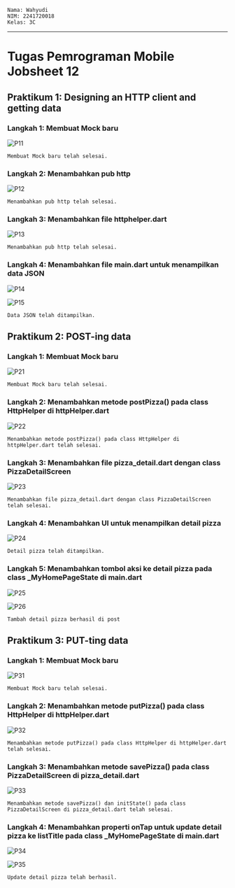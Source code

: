 ```text
Nama: Wahyudi
NIM: 2241720018
Kelas: 3C
```

---

# Tugas Pemrograman Mobile Jobsheet 12

## Praktikum 1: Designing an HTTP client and getting data

### Langkah 1: Membuat Mock baru

![P11](img/P11.png)

```text
Membuat Mock baru telah selesai.
```

### Langkah 2: Menambahkan pub http

![P12](img/P12.png)

```text
Menambahkan pub http telah selesai.
```

### Langkah 3: Menambahkan file httphelper.dart

![P13](img/P13.png)

```text
Menambahkan pub http telah selesai.
```

### Langkah 4: Menambahkan file main.dart untuk menampilkan data JSON

![P14](img/P14.png)

![P15](img/P15.png)

```text
Data JSON telah ditampilkan.
```

## Praktikum 2: POST-ing data

### Langkah 1: Membuat Mock baru

![P21](img/P21.png)

```text
Membuat Mock baru telah selesai.
```

### Langkah 2: Menambahkan metode postPizza() pada class HttpHelper di httpHelper.dart

![P22](img/P22.png)

```text
Menambahkan metode postPizza() pada class HttpHelper di httpHelper.dart telah selesai.
```

### Langkah 3: Menambahkan file pizza_detail.dart dengan class PizzaDetailScreen

![P23](img/P23.png)

```text
Menambahkan file pizza_detail.dart dengan class PizzaDetailScreen telah selesai.
```

### Langkah 4: Menambahkan UI untuk menampilkan detail pizza

![P24](img/P24.png)

```text
Detail pizza telah ditampilkan.
```

### Langkah 5: Menambahkan tombol aksi ke detail pizza pada class _MyHomePageState di main.dart

![P25](img/P25.png)

![P26](img/P26.png)

```text
Tambah detail pizza berhasil di post
```

## Praktikum 3: PUT-ting data

### Langkah 1: Membuat Mock baru

![P31](img/P31.png)

```text
Membuat Mock baru telah selesai.
```

### Langkah 2: Menambahkan metode putPizza() pada class HttpHelper di httpHelper.dart

![P32](img/P32.png)

```text
Menambahkan metode putPizza() pada class HttpHelper di httpHelper.dart telah selesai.
```

### Langkah 3: Menambahkan metode savePizza() pada class PizzaDetailScreen di pizza_detail.dart

![P33](img/P33.png)

```text
Menambahkan metode savePizza() dan initState() pada class PizzaDetailScreen di pizza_detail.dart telah selesai.
```

### Langkah 4: Menambahkan properti onTap untuk update detail pizza ke listTitle pada class  _MyHomePageState di main.dart

![P34](img/P34.png)

![P35](img/P35.png)

```text
Update detail pizza telah berhasil.
```
